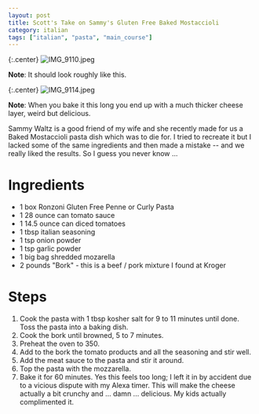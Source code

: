 ```yaml
---
layout: post
title: Scott's Take on Sammy's Gluten Free Baked Mostaccioli
category: italian
tags: ["italian", "pasta", "main_course"]
---
```

{:.center}
![IMG_9110.jpeg](https://fuzzyblog.io/blog/assets/IMG_9110.jpeg)

**Note**: It should look roughly like this.


{:.center}
![IMG_9114.jpeg](https://fuzzyblog.io/blog/assets/IMG_9114.jpeg)

**Note**: When you bake it this long you end up with a much thicker cheese layer, weird but delicious.



Sammy Waltz is a good friend of my wife and she recently made for us a Baked Mostaccioli pasta dish which was to die for.  I tried to recreate it but I lacked some of the same ingredients and then made a mistake -- and we really liked the results.  So I guess you never know ...

# Ingredients

* 1 box Ronzoni Gluten Free Penne or Curly Pasta
* 1 28 ounce can tomato sauce
* 1 14.5 ounce can diced tomatoes
* 1 tbsp italian seasoning
* 1 tsp onion powder
* 1 tsp garlic powder
* 1 big bag shredded mozarella
* 2 pounds "Bork" - this is a beef / pork mixture I found at Kroger

# Steps

1.  Cook the pasta with 1 tbsp kosher salt for 9 to 11 minutes until done.  Toss the pasta into a baking dish.
2. Cook the bork until browned, 5 to 7 minutes.
3. Preheat the oven to 350.
4.  Add to the bork the tomato products and all the seasoning and stir well.  
5. Add the meat sauce to the pasta and stir it around.
6. Top the pasta with the mozzarella.
7. Bake it for 60 minutes.  Yes this feels too long; I left it in by accident due to a vicious dispute with my Alexa timer.  This will make the cheese actually a bit crunchy and ... damn ... delicious.  My kids actually complimented it.